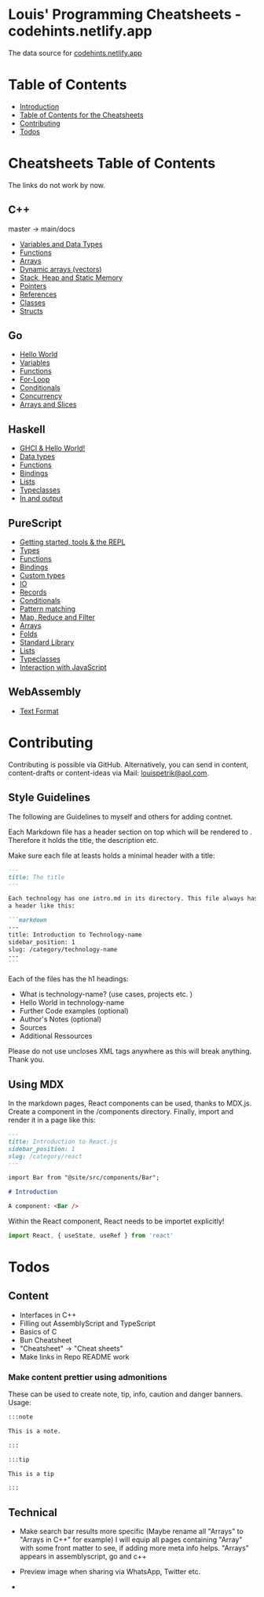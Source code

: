 # Louis' Programming Cheatsheets - codehints.netlify.app

The data source for [codehints.netlify.app](https://codehints.netlify.app)

# Table of Contents

-  [Introduction](https://github.com/LouisPetrik/codehints#louis-programming-cheatsheets---codehintsnetlifyapp)
-  [Table of Contents for the Cheatsheets](https://github.com/LouisPetrik/codehints#cheatsheets-table-of-contents)
-  [Contributing](https://github.com/LouisPetrik/codehints#contributing)
-  [Todos](https://github.com/LouisPetrik/codehints#todos)

# Cheatsheets Table of Contents

The links do not work by now.

## C++

master -> main/docs

-  [Variables and Data Types](https://github.com/LouisPetrik/codehints/blob/main/docs/cpp/variables-data-types.md)
-  [Functions](https://github.com/LouisPetrik/codehints/blob/main/docs/cpp/functions.md)
-  [Arrays](https://github.com/LouisPetrik/codehints/blob/main/docs/cpp/arrays.md)
-  [Dynamic arrays (vectors)](https://github.com/LouisPetrik/codehints/blob/main/docs/cpp/vectors.md)
-  [Stack, Heap and Static Memory](https://github.com/LouisPetrik/codehints/blob/main/docs/cpp/heap-stack-memory.md)
-  [Pointers](https://github.com/LouisPetrik/codehints/blob/main/docs/cpp/pointers.md)
-  [References](https://github.com/LouisPetrik/codehints/blob/main/docs/cpp/references.md)
-  [Classes](https://github.com/LouisPetrik/codehints/blob/main/docs/cpp/classes.md)
-  [Structs](https://github.com/LouisPetrik/codehints/blob/main/docs/cpp/structures.md)

## Go

-  [Hello World](https://github.com/LouisPetrik/codehints/blob/main/docs/go/getting-started.md)
-  [Variables](https://github.com/LouisPetrik/codehints/blob/main/docs/go/variables.md)
-  [Functions](https://github.com/LouisPetrik/codehints/blob/main/docs/go/functions.md)
-  [For-Loop](https://github.com/LouisPetrik/codehints/blob/main/docs/go/loops.md)
-  [Conditionals](https://github.com/LouisPetrik/codehints/blob/main/docs/go/conditionals.md)
-  [Concurrency](https://github.com/LouisPetrik/codehints/blob/main/docs/go/concurrency.md)
-  [Arrays and Slices](https://github.com/LouisPetrik/codehints/blob/main/docs/go/arrays-slices.md)

## Haskell

-  [GHCI & Hello World!](https://github.com/LouisPetrik/codehints/blob/main/docs/haskell/ghci.md)
-  [Data types](https://github.com/LouisPetrik/codehints/blob/main/docs/haskell/data-types.md)
-  [Functions](https://github.com/LouisPetrik/codehints/blob/main/docs/haskell/functions.md)
-  [Bindings](https://github.com/LouisPetrik/codehints/blob/main/docs/haskell/bindings.md)
-  [Lists](https://github.com/LouisPetrik/codehints/blob/main/docs/haskell/lists.md)
-  [Typeclasses](https://github.com/LouisPetrik/codehints/blob/main/docs/haskell/typeclasses.md)
-  [In and output](https://github.com/LouisPetrik/codehints/blob/main/docs/haskell/IO.md)

## PureScript

-  [Getting started, tools & the REPL](https://github.com/LouisPetrik/codehints/blob/main/docs/purescript/getting-started.md)
-  [Types](https://github.com/LouisPetrik/codehints/blob/main/docs/purescript/types.md)
-  [Functions](https://github.com/LouisPetrik/codehints/blob/main/docs/purescript/functions.md)
-  [Bindings](https://github.com/LouisPetrik/codehints/blob/main/docs/purescript/bindings.md)
-  [Custom types](https://github.com/LouisPetrik/codehints/blob/main/docs/purescript/custom-types.md)
-  [IO](https://github.com/LouisPetrik/codehints/blob/main/docs/purescript/IO.md)
-  [Records](https://github.com/LouisPetrik/codehints/blob/main/docs/purescript/records.md)
-  [Conditionals](https://github.com/LouisPetrik/codehints/blob/main/docs/purescript/conditionals.md)
-  [Pattern matching](https://github.com/LouisPetrik/codehints/blob/main/docs/purescript/patttern-matching.md)
-  [Map, Reduce and Filter](https://github.com/LouisPetrik/codehints/blob/main/docs/purescript/map-reduce-filter.md)
-  [Arrays](https://github.com/LouisPetrik/codehints/blob/main/docs/purescript/arrays.md)
-  [Folds](https://github.com/LouisPetrik/codehints/blob/main/docs/purescript/folds.md)
-  [Standard Library](https://github.com/LouisPetrik/codehints/blob/main/docs/purescript/standard-lib.md)
-  [Lists](https://github.com/LouisPetrik/codehints/blob/main/docs/purescript/lists.md)
-  [Typeclasses](https://github.com/LouisPetrik/codehints/blob/main/docs/purescript/typeclasses.md)
-  [Interaction with JavaScript](https://github.com/LouisPetrik/codehints/blob/main/docs/purescript/js-interaction.md)

## WebAssembly

-  [Text Format](https://github.com/LouisPetrik/codehints/blob/main/docs/webassembly/wat.md)

# Contributing

Contributing is possible via GitHub. Alternatively, you can send in content, content-drafts or content-ideas
via Mail: louispetrik@aol.com.

## Style Guidelines

The following are Guidelines to myself and others for adding contnet.

Each Markdown file has a header section on top which will be rendered to <head></head>.
Therefore it holds the title, the description etc.

Make sure each file at leasts holds a minimal header with a title:

````markdown
---
title: The title
---

Each technology has one intro.md in its directory. This file always has
a header like this:

```markdown
---
title: Introduction to Technology-name
sidebar_position: 1
slug: /category/technology-name
---
```
````

Each of the files has the h1 headings:

-  What is technology-name? (use cases, projects etc. )
-  Hello World in technology-name
-  Further Code examples (optional)
-  Author's Notes (optional)
-  Sources
-  Additional Ressources

Please do not use uncloses XML tags anywhere as this will
break anything. Thank you.

## Using MDX

In the markdown pages, React components can be used, thanks to MDX.js.
Create a component in the /components directory. Finally, import and render
it in a page like this:

```markdown
---
title: Introduction to React.js
sidebar_position: 1
slug: /category/react
---

import Bar from "@site/src/components/Bar";

# Introduction

A component: <Bar />
```

Within the React component, React needs to be importet explicitly!

```javascript
import React, { useState, useRef } from 'react'
```

# Todos

## Content

-  Interfaces in C++
-  Filling out AssemblyScript and TypeScript
-  Basics of C
-  Bun Cheatsheet
-  "Cheatsheet" -> "Cheat sheets"
-  Make links in Repo README work

### Make content prettier using admonitions

These can be used to create note, tip, info, caution and danger banners.
Usage:

```markdown
:::note

This is a note.

:::

:::tip

This is a tip

:::
```

## Technical

-  Make search bar results more specific (Maybe rename all "Arrays" to "Arrays in C++" for example)
   I will equip all pages containing "Array" with some front matter to see, if adding more meta info helps.
   "Arrays" appears in assemblyscript, go and c++

-  Preview image when sharing via WhatsApp, Twitter etc.
-
